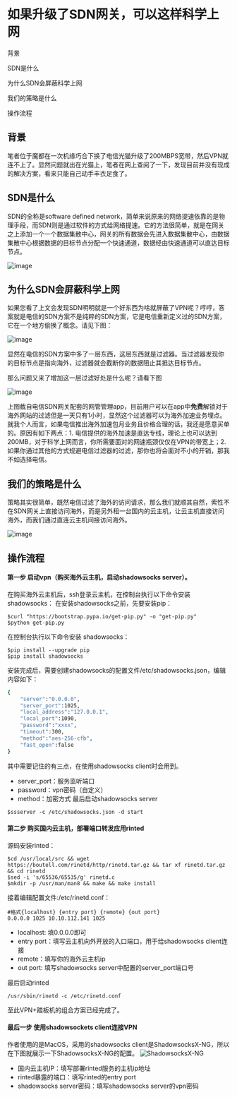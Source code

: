 # 如果升级了SDN网关，可以这样科学上网
背景

SDN是什么

为什么SDN会屏蔽科学上网

我们的策略是什么

操作流程

## 背景

笔者位于魔都在一次机缘巧合下换了电信光猫升级了200MBPS宽带，然后VPN就连不上了。显然问题就出在光猫上，笔者在网上查阅了一下，发现目前并没有现成的解决方案，看来只能自己动手丰衣足食了。

## SDN是什么

SDN的全称是software defined network，简单来说原来的网络提速依靠的是物理手段，而SDN则是通过软件的方式给网络提速。它的方法很简单，就是在网关之上添加一个一个数据集散中心，网关的所有数据会先进入数据集散中心，由数据集散中心根据数据的目标节点分配一个快速通道，数据经由快速通道可以直达目标节点。

![image](https://upload-images.jianshu.io/upload_images/17233224-3ec63a64a4d6e2cd.png?imageMogr2/auto-orient/strip%7CimageView2/2/w/1240)

## 为什么SDN会屏蔽科学上网

如果您看了上文会发现SDN明明就是一个好东西为啥就屏蔽了VPN呢？哼哼，答案就是电信的SDN方案不是纯粹的SDN方案，它是电信重新定义过的SDN方案，它在一个地方偷换了概念。请见下图：

![image](https://upload-images.jianshu.io/upload_images/17233224-da576532fce01b67.png?imageMogr2/auto-orient/strip%7CimageView2/2/w/1240)

显然在电信的SDN方案中多了一层东西，这层东西就是过滤器。当过滤器发现你的目标节点是指向海外，过滤器就会截断你的数据阻止其抵达目标节点。

那么问题又来了增加这一层过滤好处是什么呢？请看下图

![image](https://upload-images.jianshu.io/upload_images/17233224-9f27f7bbc321a700.png?imageMogr2/auto-orient/strip%7CimageView2/2/w/1240)

上图截自电信SDN网关配套的网管管理app，目前用户可以在app中**免费**解锁对于海外网站的过滤但是一天只有1小时，显然这个过滤器可以为海外加速业务埋点。就我个人而言，如果电信推出海外加速包月业务且价格合理的话，我还是愿意买单的。原因有如下两点：1\. 电信提供的海外加速是直达专线，理论上也可以达到200MB，对于科学上网而言，你所需要面对的网速瓶颈仅仅在VPN的带宽上；2\. 如果你通过其他的方式规避电信过滤器的过滤，那你也将会面对不小的开销，那我不如选择电信。

## 我们的策略是什么

策略其实很简单，既然电信过滤了海外的访问请求，那么我们就顺其自然，索性不在SDN网关上直接访问海外，而是另外租一台国内的云主机，让云主机直接访问海外，而我们通过直连云主机间接访问海外。

![image](https://upload-images.jianshu.io/upload_images/17233224-f528e12eb0215e06.png?imageMogr2/auto-orient/strip%7CimageView2/2/w/1240)

## 操作流程

#### 第一步 启动vpn（购买海外云主机，启动shadowsocks server）。

在购买海外云主机后，ssh登录云主机，在控制台执行以下命令安装 shadowsocks：
在安装shadowsocks之前，先要安装pip：
```
$curl "https://bootstrap.pypa.io/get-pip.py" -o "get-pip.py"
$python get-pip.py
```
在控制台执行以下命令安装 shadowsocks：
```
$pip install --upgrade pip
$pip install shadowsocks
```
安装完成后，需要创建shadowsocks的配置文件/etc/shadowsocks.json，编辑内容如下：
```bash
{
    "server":"0.0.0.0",
    "server_port":1025,
    "local_address":"127.0.0.1",
    "local_port":1090,
    "password":"xxxx",
    "timeout":300,
    "method":"aes-256-cfb",
    "fast_open":false
}
```
其中需要记住的有三点，在使用shadowsocks client时会用到。
- server_port：服务监听端口
- password：vpn密码（自定义）
- method：加密方式
最后启动shadowsocks server
```
$ssserver -c /etc/shadowsocks.json -d start
```
#### 第二步 购买国内云主机，部署端口转发应用rinted
源码安装rinted：
```
$cd /usr/local/src && wget https://boutell.com/rinetd/http/rinetd.tar.gz && tar xf rinetd.tar.gz && cd rinetd
$sed -i 's/65536/65535/g' rinetd.c
$mkdir -p /usr/man/man8 && make && make install
```
接着编辑配置文件:/etc/rinetd.conf：
```
#格式{localhost} {entry port} {remote} {out port}
0.0.0.0 1025 10.10.112.141 1025
```
- localhost: 填0.0.0.0即可
- entry port：填写云主机向外开放的入口端口，用于给shadowsocks client连接
- remote：填写你的海外云主机ip
- out port: 填写shadowsocks server中配置的server_port端口号

最后启动rinted
```
/usr/sbin/rinetd -c /etc/rinetd.conf
```
至此VPN+踏板机的组合方案已经完成了。
#### 最后一步 使用shadowsockets client连接VPN
作者使用的是MacOS，采用的shadowsocks client是ShadowsocksX-NG，所以在下图就展示一下ShadowsocksX-NG的配置。
![ShadowsocksX-NG](https://upload-images.jianshu.io/upload_images/17233224-b6b8a979dd34782f.png?imageMogr2/auto-orient/strip%7CimageView2/2/w/500)
 - 国内云主机IP：填写部署rinted服务的主机ip地址
 - rinted暴露的端口：填写rinted的entry port
 - shadowsocks server密码：填写shadowsocks server的vpn密码

